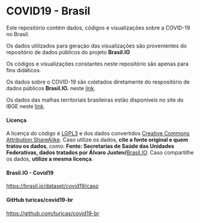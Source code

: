 # COVID19 - Brasil

Este repositório contém dados, códigos e visualizações sobre a COVID-19 no Brasil. 

Os dados utilizados para geração das visualizações são provenientes do repositório de dados públicos do projeto **Brasil.IO**

Os códigos e visualizações constantes neste repositório são apenas para fins didáticos. 

Os dados sobre o COVID-19 são coletados diretamente do respositório de dados públicos **Brasil.IO.** neste [link](https://brasil.io/dataset/covid19/caso?format=csv).

Os dados das malhas territoriais brasileiras estão disponíveis no site do IBGE neste [link](ftp://geoftp.ibge.gov.br/organizacao_do_territorio/malhas_territoriais/malhas_municipais/municipio_2015/Brasil/BR/).

#### Licença
A licença do código é [LGPL3](https://www.gnu.org/licenses/lgpl-3.0.en.html) e dos dados convertidos [Creative Commons Attribution ShareAlike](https://creativecommons.org/licenses/by-sa/4.0/). Caso utilize os dados, **cite a fonte original e quem tratou os dados**, como: **Fonte: Secretarias de Saúde das Unidades Federativas, dados tratados por Álvaro Justen/**[Brasil.IO](https://brasil.io/). Caso compartilhe os dados, **utilize a mesma licença**.

#### Brasil.IO - Covid19
https://brasil.io/dataset/covid19/caso

#### GitHub turicas/covid19-br
https://github.com/turicas/covid19-br



